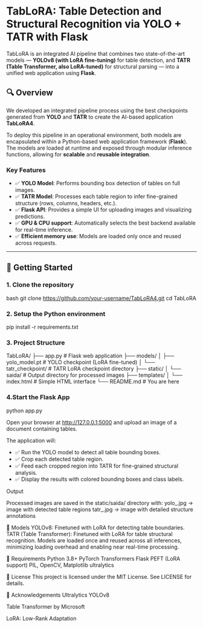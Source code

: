 # TabLoRA: Table Detection and Structural Recognition via YOLO + TATR with Flask

TabLoRA is an integrated AI pipeline that combines two state-of-the-art models — **YOLOv8 (with LoRA fine-tuning)** for table detection, and **TATR (Table Transformer, also LoRA-tuned)** for structural parsing — into a unified web application using **Flask**.

## 🔍 Overview

We developed an integrated pipeline process using the best checkpoints generated from **YOLO** and **TATR** to create the AI-based application **TabLoRA4**.

To deploy this pipeline in an operational environment, both models are encapsulated within a Python-based web application framework (**Flask**). The models are loaded at runtime and exposed through modular inference functions, allowing for **scalable** and **reusable integration**.

### Key Features

- ✅ **YOLO Model**: Performs bounding box detection of tables on full images.
- ✅ **TATR Model**: Processes each table region to infer fine-grained structure (rows, columns, headers, etc.).
- ✅ **Flask API**: Provides a simple UI for uploading images and visualizing predictions.
- ✅ **GPU & CPU support**: Automatically selects the best backend available for real-time inference.
- ✅ **Efficient memory use**: Models are loaded only once and reused across requests.

---

## 🚀 Getting Started

### 1. Clone the repository

bash
git clone https://github.com/your-username/TabLoRA4.git
cd TabLoRA


### 2. Setup the Python environment

pip install -r requirements.txt


### 3. Project Structure

TabLoRA/
├── app.py                  # Flask web application
├── models/
│   ├── yolo_model.pt       # YOLO checkpoint (LoRA fine-tuned)
│   └── tatr_checkpoint/    # TATR LoRA checkpoint directory
├── static/
│   └── saida/              # Output directory for processed images
├── templates/
│   └── index.html          # Simple HTML interface
└── README.md               # You are here

### 4.Start the Flask App

python app.py

Open your browser at http://127.0.0.1:5000 and upload an image of a document containing tables.

The application will:
- ✅ Run the YOLO model to detect all table bounding boxes.
- ✅ Crop each detected table region.
- ✅ Feed each cropped region into TATR for fine-grained structural analysis.
- ✅ Display the results with colored bounding boxes and class labels.

Output

Processed images are saved in the static/saida/ directory with:
yolo_<filename>.jpg → image with detected table regions
tatr_<filename>.jpg → image with detailed structure annotations

🧠 Models
YOLOv8: Finetuned with LoRA for detecting table boundaries.
TATR (Table Transformer): Finetuned with LoRA for table structural recognition.
Models are loaded once and reused across all inferences, minimizing loading overhead and enabling near real-time processing.

📌 Requirements
Python 3.8+
PyTorch
Transformers
Flask
PEFT (LoRA support)
PIL, OpenCV, Matplotlib
ultralytics

📜 License
This project is licensed under the MIT License. See LICENSE for details.

🙌 Acknowledgements
Ultralytics YOLOv8

Table Transformer by Microsoft

LoRA: Low-Rank Adaptation


